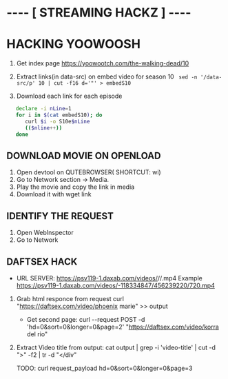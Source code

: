 # ---- [ STREAMING HACKZ ] ----


# HACKING YOOWOOSH
1. Get index page
      https://yoowootch.com/the-walking-dead/10

2. Extract links(in data-src) on embed video for season 10
 ` sed -n '/data-src/p' 10 | cut -f16 d='"' > embedS10`

3. Download each link for each episode
```sh
   declare -i nLine=1
   for i in $(cat embedS10); do
      curl $i -o S10e$nLine
      (($nline++))
   done
```

## DOWNLOAD MOVIE ON OPENLOAD

   1. Open devtool on QUTEBROWSER( SHORTCUT: wi)
   2. Go to Network section -> Media.
   3. Play the movie and copy the link in media 
   4. Download it with wget link

## IDENTIFY THE REQUEST
   1. Open WebInspector
   2. Go to Network

## DAFTSEX HACK
   * URL SERVER:  https://psv119-1.daxab.com/videos/<id>/<id2>/<res>.mp4
      Example     https://psv119-1.daxab.com/videos/-118334847/456239220/720.mp4

   1. Grab html responce from request
       curl  "https://daftsex.com/video/phoenix marie" >> output

       * Get second page:
       curl --request POST -d 'hd=0&sort=0&longer=0&page=2'
                  "https://daftsex.com/video/korra del rio" 

   2. Extract Video title from output:
        cat output | grep -i 'video-title' | cut -d ">" -f2 | tr -d "</div"
        
        TODO:
         curl request_payload hd=0&sort=0&longer=0&page=3
 
